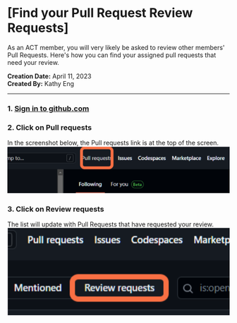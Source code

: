 # [Find your Pull Request Review Requests]

As an ACT member, you will very likely be asked to review other members' Pull Requests. Here's how you can find your assigned pull requests that need your review.

__Creation Date:__ April 11, 2023  
__Created By:__ Kathy Eng  

***

### 1. [Sign in to github.com](https://github.com/)


### 2. Click on Pull requests
In the screenshot below, the Pull requests link is at the top of the screen.
![Pull requests link outlined on the page.](/images/pullrequestslink.png)


### 3. Click on Review requests
The list will update with Pull Requests that have requested your review.
![Review requests link outlined on the page.](/images/reviewrequestslink.png)


